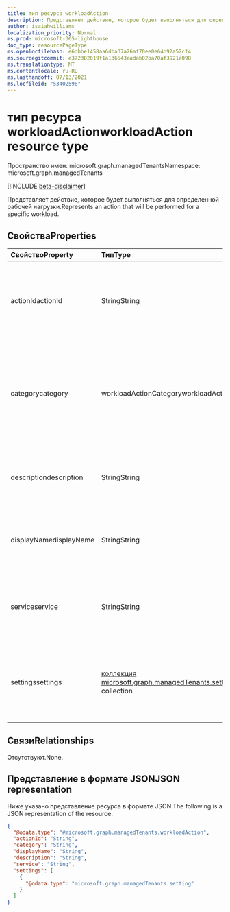 ```yaml
---
title: тип ресурса workloadAction
description: Представляет действие, которое будет выполняться для определенной рабочей нагрузки.
author: isaiahwilliams
localization_priority: Normal
ms.prod: microsoft-365-lighthouse
doc_type: resourcePageType
ms.openlocfilehash: e6dbbe1458aa6dba37a26af70ee0e64b92a52cf4
ms.sourcegitcommit: e372382019f1a136543eadab02ba70af3921e098
ms.translationtype: MT
ms.contentlocale: ru-RU
ms.lasthandoff: 07/13/2021
ms.locfileid: "53402598"
---
```

# <a name="workloadaction-resource-type"></a><span data-ttu-id="c96aa-103">тип ресурса workloadAction</span><span class="sxs-lookup"><span data-stu-id="c96aa-103">workloadAction resource type</span></span>

<span data-ttu-id="c96aa-104">Пространство имен: microsoft.graph.managedTenants</span><span class="sxs-lookup"><span data-stu-id="c96aa-104">Namespace: microsoft.graph.managedTenants</span></span>

[!INCLUDE [beta-disclaimer](../../includes/beta-disclaimer.md)]

<span data-ttu-id="c96aa-105">Представляет действие, которое будет выполняться для определенной рабочей нагрузки.</span><span class="sxs-lookup"><span data-stu-id="c96aa-105">Represents an action that will be performed for a specific workload.</span></span>

## <a name="properties"></a><span data-ttu-id="c96aa-106">Свойства</span><span class="sxs-lookup"><span data-stu-id="c96aa-106">Properties</span></span>
|<span data-ttu-id="c96aa-107">Свойство</span><span class="sxs-lookup"><span data-stu-id="c96aa-107">Property</span></span>|<span data-ttu-id="c96aa-108">Тип</span><span class="sxs-lookup"><span data-stu-id="c96aa-108">Type</span></span>|<span data-ttu-id="c96aa-109">Описание</span><span class="sxs-lookup"><span data-stu-id="c96aa-109">Description</span></span>|
|:---|:---|:---|
|<span data-ttu-id="c96aa-110">actionId</span><span class="sxs-lookup"><span data-stu-id="c96aa-110">actionId</span></span>|<span data-ttu-id="c96aa-111">String</span><span class="sxs-lookup"><span data-stu-id="c96aa-111">String</span></span>|<span data-ttu-id="c96aa-112">Уникальный идентификатор для действия рабочей нагрузки.</span><span class="sxs-lookup"><span data-stu-id="c96aa-112">The unique identifier for the workload action.</span></span> <span data-ttu-id="c96aa-113">Обязательный.</span><span class="sxs-lookup"><span data-stu-id="c96aa-113">Required.</span></span> <span data-ttu-id="c96aa-114">Только для чтения.</span><span class="sxs-lookup"><span data-stu-id="c96aa-114">Read-only.</span></span>|
|<span data-ttu-id="c96aa-115">category</span><span class="sxs-lookup"><span data-stu-id="c96aa-115">category</span></span>|<span data-ttu-id="c96aa-116">workloadActionCategory</span><span class="sxs-lookup"><span data-stu-id="c96aa-116">workloadActionCategory</span></span>|<span data-ttu-id="c96aa-117">Категория действия рабочей нагрузки.</span><span class="sxs-lookup"><span data-stu-id="c96aa-117">The category for the workload action.</span></span> <span data-ttu-id="c96aa-118">Возможные значения: `automated`, `manual`, `unknownFutureValue`.</span><span class="sxs-lookup"><span data-stu-id="c96aa-118">Possible values are: `automated`, `manual`, `unknownFutureValue`.</span></span> <span data-ttu-id="c96aa-119">Необязательно.</span><span class="sxs-lookup"><span data-stu-id="c96aa-119">Optional.</span></span> <span data-ttu-id="c96aa-120">Только для чтения.</span><span class="sxs-lookup"><span data-stu-id="c96aa-120">Read-only.</span></span>|
|<span data-ttu-id="c96aa-121">description</span><span class="sxs-lookup"><span data-stu-id="c96aa-121">description</span></span>|<span data-ttu-id="c96aa-122">String</span><span class="sxs-lookup"><span data-stu-id="c96aa-122">String</span></span>|<span data-ttu-id="c96aa-123">Описание действия рабочей нагрузки.</span><span class="sxs-lookup"><span data-stu-id="c96aa-123">The description for the workload action.</span></span> <span data-ttu-id="c96aa-124">Необязательно.</span><span class="sxs-lookup"><span data-stu-id="c96aa-124">Optional.</span></span> <span data-ttu-id="c96aa-125">Только для чтения.</span><span class="sxs-lookup"><span data-stu-id="c96aa-125">Read-only.</span></span>|
|<span data-ttu-id="c96aa-126">displayName</span><span class="sxs-lookup"><span data-stu-id="c96aa-126">displayName</span></span>|<span data-ttu-id="c96aa-127">String</span><span class="sxs-lookup"><span data-stu-id="c96aa-127">String</span></span>|<span data-ttu-id="c96aa-128">Отображает имя для действия рабочей нагрузки.</span><span class="sxs-lookup"><span data-stu-id="c96aa-128">The display name for the workload action.</span></span> <span data-ttu-id="c96aa-129">Необязательно.</span><span class="sxs-lookup"><span data-stu-id="c96aa-129">Optional.</span></span> <span data-ttu-id="c96aa-130">Только для чтения.</span><span class="sxs-lookup"><span data-stu-id="c96aa-130">Read-only.</span></span>|
|<span data-ttu-id="c96aa-131">service</span><span class="sxs-lookup"><span data-stu-id="c96aa-131">service</span></span>|<span data-ttu-id="c96aa-132">String</span><span class="sxs-lookup"><span data-stu-id="c96aa-132">String</span></span>|<span data-ttu-id="c96aa-133">Служба, связанная с действием рабочей нагрузки.</span><span class="sxs-lookup"><span data-stu-id="c96aa-133">The service associated with workload action.</span></span> <span data-ttu-id="c96aa-134">Необязательно.</span><span class="sxs-lookup"><span data-stu-id="c96aa-134">Optional.</span></span> <span data-ttu-id="c96aa-135">Только для чтения.</span><span class="sxs-lookup"><span data-stu-id="c96aa-135">Read-only.</span></span>|
|<span data-ttu-id="c96aa-136">settings</span><span class="sxs-lookup"><span data-stu-id="c96aa-136">settings</span></span>|<span data-ttu-id="c96aa-137">[коллекция microsoft.graph.managedTenants.setting](../resources/managedtenants-setting.md)</span><span class="sxs-lookup"><span data-stu-id="c96aa-137">[microsoft.graph.managedTenants.setting](../resources/managedtenants-setting.md) collection</span></span>|<span data-ttu-id="c96aa-138">Коллекция параметров, связанных с действием рабочей нагрузки.</span><span class="sxs-lookup"><span data-stu-id="c96aa-138">The collection of settings associated with the workload action.</span></span> <span data-ttu-id="c96aa-139">Необязательно.</span><span class="sxs-lookup"><span data-stu-id="c96aa-139">Optional.</span></span> <span data-ttu-id="c96aa-140">Только для чтения.</span><span class="sxs-lookup"><span data-stu-id="c96aa-140">Read-only.</span></span>|

## <a name="relationships"></a><span data-ttu-id="c96aa-141">Связи</span><span class="sxs-lookup"><span data-stu-id="c96aa-141">Relationships</span></span>
<span data-ttu-id="c96aa-142">Отсутствуют.</span><span class="sxs-lookup"><span data-stu-id="c96aa-142">None.</span></span>

## <a name="json-representation"></a><span data-ttu-id="c96aa-143">Представление в формате JSON</span><span class="sxs-lookup"><span data-stu-id="c96aa-143">JSON representation</span></span>
<span data-ttu-id="c96aa-144">Ниже указано представление ресурса в формате JSON.</span><span class="sxs-lookup"><span data-stu-id="c96aa-144">The following is a JSON representation of the resource.</span></span>
<!-- {
  "blockType": "resource",
  "@odata.type": "microsoft.graph.managedTenants.workloadAction"
}
-->
``` json
{
  "@odata.type": "#microsoft.graph.managedTenants.workloadAction",
  "actionId": "String",
  "category": "String",
  "displayName": "String",
  "description": "String",
  "service": "String",
  "settings": [
    {
      "@odata.type": "microsoft.graph.managedTenants.setting"
    }
  ]
}
```

